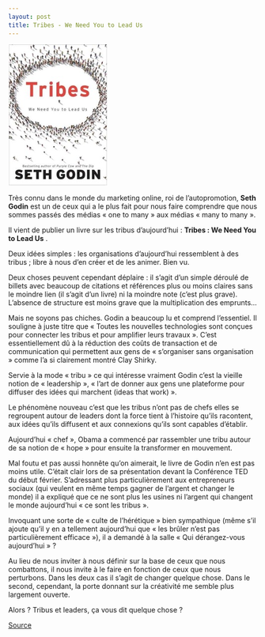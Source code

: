 ```yaml
---
layout: post
title: Tribes - We Need You to Lead Us
---
```


<img src="/assets/images/blog/Couvertures/CouvLivreTribesGodin.jpg" alt="" />  


Très connu dans le monde du marketing online, roi de l’autopromotion, **Seth Godin** est un de ceux qui a le plus fait pour nous faire comprendre que nous sommes passés des médias « one to many » aux médias « many to many ».  


Il vient de publier un livre sur les tribus d’aujourd’hui : **Tribes : We Need You to Lead Us** .  


Deux idées simples : les organisations d’aujourd’hui ressemblent à des tribus ; libre à nous d’en créer et de les animer. Bien vu.  


Deux choses peuvent cependant déplaire : il s’agit d’un simple déroulé de billets avec beaucoup de citations et références plus ou moins claires sans le moindre lien (il s’agit d’un livre) ni la moindre note (c’est plus grave). L’absence de structure est moins grave que la multiplication des emprunts…  


Mais ne soyons pas chiches. Godin a beaucoup lu et comprend l’essentiel. Il souligne à juste titre que « Toutes les nouvelles technologies sont conçues pour connecter les tribus et pour amplifier leurs travaux ». C’est essentiellement dû à la réduction des coûts de transaction et de communication qui permettent aux gens de « s’organiser sans organisation » comme l’a si clairement montré Clay Shirky.  


Servie à la mode « tribu » ce qui intéresse vraiment Godin c’est la vieille notion de « leadership », « l’art de donner aux gens une plateforme pour diffuser des idées qui marchent (ideas that work) ».  


Le phénomène nouveau c’est que les tribus n’ont pas de chefs elles se regroupent autour de leaders dont la force tient à l’histoire qu’ils racontent, aux idées qu’ils diffusent et aux connexions qu’ils sont capables d’établir.  


Aujourd’hui « chef », Obama a commencé par rassembler une tribu autour de sa notion de « hope » pour ensuite la transformer en mouvement.  


Mal foutu et pas aussi honnête qu’on aimerait, le livre de Godin n’en est pas moins utile. C’était clair lors de sa présentation devant la Conférence TED du début février. S’adressant plus particulièrement aux entrepreneurs sociaux (qui veulent en même temps gagner de l’argent et changer le monde) il a expliqué que ce ne sont plus les usines ni l’argent qui changent le monde aujourd’hui « ce sont les tribus ».  


Invoquant une sorte de « culte de l’hérétique » bien sympathique (même s’il ajoute qu’il y en a tellement aujourd’hui que « les brûler n’est pas particulièrement efficace »), il a demandé à la salle « Qui dérangez-vous aujourd’hui » ?  


Au lieu de nous inviter à nous définir sur la base de ceux que nous combattons, il nous invite à le faire en fonction de ceux que nous perturbons. Dans les deux cas il s’agit de changer quelque chose. Dans le second, cependant, la porte donnant sur la créativité me semble plus largement ouverte.  


Alors ? Tribus et leaders, ça vous dit quelque chose ?   


<a href="http://pisani.blog.lemonde.fr/2009/03/17/formez-donc-votre-tribu%E2%80%A6/" hreflang="fr">Source</a>
